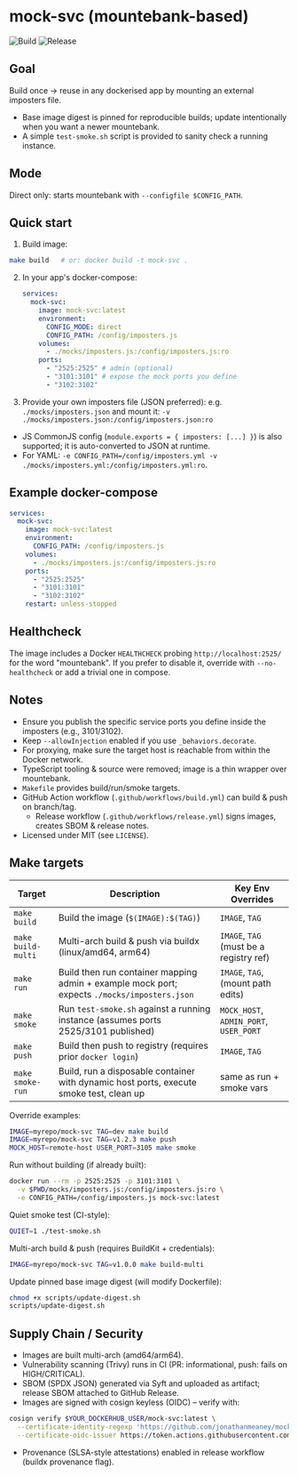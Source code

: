 # mock-svc (mountebank-based)

![Build](https://github.com/jonathanmeaney/mock-svc/actions/workflows/build.yml/badge.svg)
![Release](https://github.com/jonathanmeaney/mock-svc/actions/workflows/release.yml/badge.svg)

## Goal

Build once → reuse in any dockerised app by mounting an external imposters file.

- Base image digest is pinned for reproducible builds; update intentionally when you want a newer mountebank.
- A simple `test-smoke.sh` script is provided to sanity check a running instance.

## Mode

Direct only: starts mountebank with `--configfile $CONFIG_PATH`.

## Quick start

1. Build image:

```bash
make build   # or: docker build -t mock-svc .
```

2. In your app's docker-compose:
   ```yaml
   services:
     mock-svc:
       image: mock-svc:latest
       environment:
         CONFIG_MODE: direct
         CONFIG_PATH: /config/imposters.js
       volumes:
         - ./mocks/imposters.js:/config/imposters.js:ro
       ports:
         - "2525:2525" # admin (optional)
         - "3101:3101" # expose the mock ports you define
         - "3102:3102"
   ```
3. Provide your own imposters file (JSON preferred): e.g. `./mocks/imposters.json` and mount it:
   `-v ./mocks/imposters.json:/config/imposters.json:ro`

- JS CommonJS config (`module.exports = { imposters: [...] }`) is also supported; it is auto-converted to JSON at runtime.
- For YAML: `-e CONFIG_PATH=/config/imposters.yml -v ./mocks/imposters.yml:/config/imposters.yml:ro`.

## Example docker-compose

```yaml
services:
  mock-svc:
    image: mock-svc:latest
    environment:
      CONFIG_PATH: /config/imposters.js
    volumes:
      - ./mocks/imposters.js:/config/imposters.js:ro
    ports:
      - "2525:2525"
      - "3101:3101"
      - "3102:3102"
    restart: unless-stopped
```

## Healthcheck

The image includes a Docker `HEALTHCHECK` probing `http://localhost:2525/` for the word "mountebank".
If you prefer to disable it, override with `--no-healthcheck` or add a trivial one in compose.

## Notes

- Ensure you publish the specific service ports you define inside the imposters (e.g., 3101/3102).
- Keep `--allowInjection` enabled if you use `_behaviors.decorate`.
- For proxying, make sure the target host is reachable from within the Docker network.
- TypeScript tooling & source were removed; image is a thin wrapper over mountebank.
- `Makefile` provides build/run/smoke targets.
- GitHub Action workflow (`.github/workflows/build.yml`) can build & push on branch/tag.
  - Release workflow (`.github/workflows/release.yml`) signs images, creates SBOM & release notes.
- Licensed under MIT (see `LICENSE`).

## Make targets

| Target             | Description                                                                                  | Key Env Overrides                       |
| ------------------ | -------------------------------------------------------------------------------------------- | --------------------------------------- |
| `make build`       | Build the image (`$(IMAGE):$(TAG)`)                                                          | `IMAGE`, `TAG`                          |
| `make build-multi` | Multi-arch build & push via buildx (linux/amd64, arm64)                                      | `IMAGE`, `TAG` (must be a registry ref) |
| `make run`         | Build then run container mapping admin + example mock port; expects `./mocks/imposters.json` | `IMAGE`, `TAG`, (mount path edits)      |
| `make smoke`       | Run `test-smoke.sh` against a running instance (assumes ports 2525/3101 published)           | `MOCK_HOST`, `ADMIN_PORT`, `USER_PORT`  |
| `make push`        | Build then push to registry (requires prior `docker login`)                                  | `IMAGE`, `TAG`                          |
| `make smoke-run`   | Build, run a disposable container with dynamic host ports, execute smoke test, clean up      | same as run + smoke vars                |

Override examples:

```bash
IMAGE=myrepo/mock-svc TAG=dev make build
IMAGE=myrepo/mock-svc TAG=v1.2.3 make push
MOCK_HOST=remote-host USER_PORT=3105 make smoke
```

Run without building (if already built):

```bash
docker run --rm -p 2525:2525 -p 3101:3101 \
  -v $PWD/mocks/imposters.js:/config/imposters.js:ro \
  -e CONFIG_PATH=/config/imposters.js mock-svc:latest
```

Quiet smoke test (CI-style):

```bash
QUIET=1 ./test-smoke.sh
```

Multi-arch build & push (requires BuildKit + credentials):

```bash
IMAGE=myrepo/mock-svc TAG=v1.0.0 make build-multi
```

Update pinned base image digest (will modify Dockerfile):

```bash
chmod +x scripts/update-digest.sh
scripts/update-digest.sh
```

## Supply Chain / Security

- Images are built multi-arch (amd64/arm64).
- Vulnerability scanning (Trivy) runs in CI (PR: informational, push: fails on HIGH/CRITICAL).
- SBOM (SPDX JSON) generated via Syft and uploaded as artifact; release SBOM attached to GitHub Release.
- Images are signed with cosign keyless (OIDC) – verify with:

```bash
cosign verify $YOUR_DOCKERHUB_USER/mock-svc:latest \
  --certificate-identity-regexp 'https://github.com/jonathanmeaney/mock-svc' \
  --certificate-oidc-issuer https://token.actions.githubusercontent.com
```

- Provenance (SLSA-style attestations) enabled in release workflow (buildx provenance flag).
